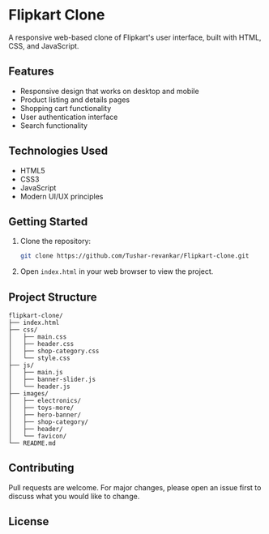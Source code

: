 # Flipkart Clone

A responsive web-based clone of Flipkart's user interface, built with HTML, CSS, and JavaScript.

## Features

- Responsive design that works on desktop and mobile
- Product listing and details pages
- Shopping cart functionality
- User authentication interface
- Search functionality

## Technologies Used

- HTML5
- CSS3
- JavaScript
- Modern UI/UX principles

## Getting Started

1. Clone the repository:
   ```bash
   git clone https://github.com/Tushar-revankar/Flipkart-clone.git
   ```

2. Open `index.html` in your web browser to view the project.

## Project Structure

```
flipkart-clone/
├── index.html
├── css/
│   ├── main.css
│   ├── header.css
│   ├── shop-category.css
│   └── style.css
├── js/
│   ├── main.js
│   ├── banner-slider.js
│   └── header.js
├── images/
│   ├── electronics/
│   ├── toys-more/
│   ├── hero-banner/
│   ├── shop-category/
│   ├── header/
│   └── favicon/
└── README.md
```

## Contributing

Pull requests are welcome. For major changes, please open an issue first to discuss what you would like to change.

## License
